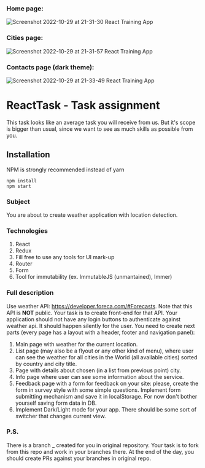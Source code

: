### Home page:
![Screenshot 2022-10-29 at 21-31-30 React Training App](https://user-images.githubusercontent.com/96768501/198847582-9bf61220-3ed0-4307-a75c-b55d50831c14.png)

### Cities page:
![Screenshot 2022-10-29 at 21-31-57 React Training App](https://user-images.githubusercontent.com/96768501/198847589-0b02d950-c523-49a1-b04a-a06702719345.png)

### Contacts page (dark theme):
![Screenshot 2022-10-29 at 21-33-49 React Training App](https://user-images.githubusercontent.com/96768501/198847605-c4111507-65ae-4e38-a357-912cd09193bc.png)

# ReactTask - Task assignment

This task looks like an average task you will receive from us. But it's scope is bigger than usual, since we want to see as much skills as possible from you.

## Installation

NPM is strongly recommended instead of yarn

```
npm install
npm start
```

### Subject

You are about to create weather application with location detection.

### Technologies

1. React
2. Redux
3. Fill free to use any tools for UI mark-up
4. Router
5. Form
6. Tool for immutability (ex. ImmutableJS (unmantained), Immer)

### Full description

Use weather API: https://developer.foreca.com/#Forecasts. Note that this API is **NOT** public. Your task is to create
front-end for that API. Your application should not have any login buttons to authenticate against weather api. It
should happen silently for the user. You need to create next parts (every page has a layout with a header, footer and
navigation panel):

1. Main page with weather for the current location.
2. List page (may also be a flyout or any other kind of menu), where user can see the weather for all cities in the World
   (all available cities) sorted by country and city title.
3. Page with details about chosen (in a list from previous point) city.
4. Info page where user can see some information about the service.
5. Feedback page with a form for feedback on your site: please, create the form in survey style with some simple questions.
   Implement form submitting mechanism and save it in localStorage. For now don't bother yourself saving form data in DB.
6. Implement Dark/Light mode for your app. There should be some sort of switcher that changes current view.

### P.S.

There is a branch <name>\_<surname> created for you in original repository. Your task is to fork from this repo and work
in your branches there. At the end of the day, you should create PRs against your branches in original repo.
